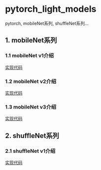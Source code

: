 # pytorch_light_models
pytorch, mobileNet系列, shuffleNet系列...  

## 1. mobileNet系列
### 1.1 mobileNet v1介绍
[实现代码](./models/mobilenet/mobilenetv1.py)
### 1.2 mobileNet v2介绍
[实现代码](./models/mobilenet/mobilenetv2.py)
### 1.3 mobileNet v3介绍
[实现代码](./models/mobilenet/mobilenetv3.py)

## 2. shuffleNet系列

### 2.1 shuffleNet v1介绍
[实现代码](./models/shufflenet/shufflenetv1.py)